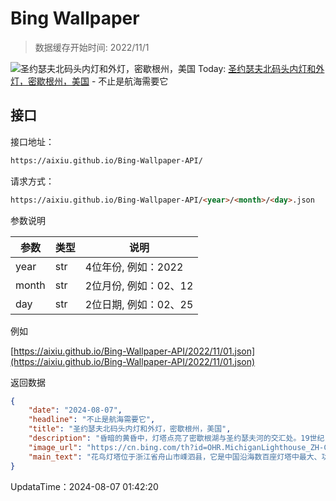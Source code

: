 # Bing Wallpaper

> 数据缓存开始时间: 2022/11/1

![圣约瑟夫北码头内灯和外灯，密歇根州，美国](https://cn.bing.com/th?id=OHR.MichiganLighthouse_ZH-CN0581377136_1920x1080.webp)
Today: [圣约瑟夫北码头内灯和外灯，密歇根州，美国](https://cn.bing.com/th?id=OHR.MichiganLighthouse_ZH-CN0581377136_1920x1080.webp) - 不止是航海需要它

## 接口

接口地址：

```html
https://aixiu.github.io/Bing-Wallpaper-API/
```

请求方式：

```html
https://aixiu.github.io/Bing-Wallpaper-API/<year>/<month>/<day>.json
```

参数说明

| 参数 | 类型 | 说明 |
| - | - | - |
| year | str | 4位年份, 例如：2022 |
| month | str | 2位月份, 例如：02、12 |
| day | str | 2位日期, 例如：02、25 |

例如

[https://aixiu.github.io/Bing-Wallpaper-API/2022/11/01.json](https://aixiu.github.io/Bing-Wallpaper-API/2022/11/01.json)

返回数据

```json
{
    "date": "2024-08-07",
    "headline": "不止是航海需要它",
    "title": "圣约瑟夫北码头内灯和外灯，密歇根州，美国",
    "description": "昏暗的黄昏中，灯塔点亮了密歇根湖与圣约瑟夫河的交汇处。19世纪，密歇根湖上修建了两座码头，它们分别位于圣约瑟夫河河口的两侧，以帮助保护上游航行的船只。到了20世纪初，每个码头的尽头都修建了一座灯塔。如图所示，它们便是圣约瑟夫北码头内灯和外灯。2005年，这些码头尽头的灯塔被添加到美国国家历史遗迹名录中。",
    "image_url": "https://cn.bing.com/th?id=OHR.MichiganLighthouse_ZH-CN0581377136_1920x1080.webp",
    "main_text": "花鸟灯塔位于浙江省舟山市嵊泗县，它是中国沿海数百座灯塔中最大、功能最齐全、设备最先进、历史最悠久的灯塔之一。"
}
```

UpdataTime：2024-08-07 01:42:20

